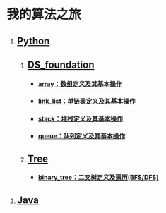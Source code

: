 # 我的算法之旅

1. ## [Python](https://github.com/XiangtingLee/Algorithm/tree/master/Python)
   1. ## [DS_foundation](https://github.com/XiangtingLee/Algorithm/tree/master/Python/DS_foundation)
      - #### [array：数组定义及其基本操作](https://github.com/XiangtingLee/Algorithm/blob/master/Python/DS_foundation/array.py)
      - #### [link_list：单链表定义及其基本操作](https://github.com/XiangtingLee/Algorithm/blob/master/Python/DS_foundation/link_list.py)
      - #### [stack：堆栈定义及其基本操作](https://github.com/XiangtingLee/Algorithm/blob/master/Python/DS_foundation/stack.py)
      - #### [queue：队列定义及其基本操作](https://github.com/XiangtingLee/Algorithm/blob/master/Python/DS_foundation/queue.py)
   2. ## [Tree](https://github.com/XiangtingLee/Algorithm/tree/master/Python/Tree)
      - #### [binary_tree：二叉树定义及遍历(BFS/DFS)](https://github.com/XiangtingLee/Algorithm/blob/master/Python/DS_foundation/binary_tree.py)
2. ## [Java](https://github.com/XiangtingLee/Algorithm/tree/master/Java)